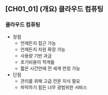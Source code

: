 ## [CH01_01] (개요) 클라우드 컴퓨팅

### 클라우드 컴퓨팅
- 장점
  - 언제든지 접근 가능
  - 언제든지 자원 확장 가능
  - 사용량 기반 과금
  - 초기비용이 적게듦
  - 짧은 시간안에 전 세계 런칭 가능
- 단점
  - 관리를 위해 고급 전문 지식 필요
  - 파악하기 힘든 너무 광범위한 서비스